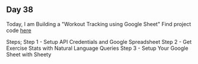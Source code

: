 ## Day 38

Today, I am Building a "Workout Tracking using Google Sheet"
Find project code [here](Day38/day38.py)

Steps;
Step 1 - Setup API Credentials and Google Spreadsheet
Step 2 - Get Exercise Stats with Natural Language Queries
Step 3 - Setup Your Google Sheet with Sheety
